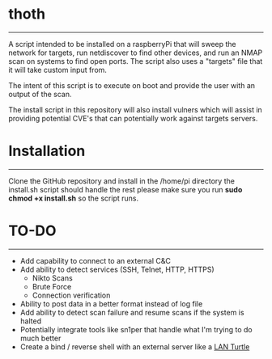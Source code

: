# thoth
---
A script intended to be installed on a raspberryPi that will sweep the network for targets, run netdiscover to find other devices, and run an NMAP scan on systems to find open ports. The script also uses a "targets" file that it will take custom input from.

The intent of this script is to execute on boot and provide the user with an output of the scan. 

The install script in this repository will also install vulners which will assist in providing potential CVE's that can potentially work against targets servers. 

# Installation
---
Clone the GitHub repository and install in the /home/pi directory the install.sh script should handle the rest please make sure you run **sudo chmod +x install.sh** so the script runs.

# TO-DO
---
* Add capability to connect to an external C&C
* Add ability to detect services (SSH, Telnet, HTTP, HTTPS)
	* Nikto Scans
	* Brute Force
	* Connection verification
* Ability to post data in a better format instead of log file
* Add ability to detect scan failure and resume scans if the system is halted
* Potentially integrate tools like sn1per that handle what I'm trying to do much better
* Create a bind / reverse shell with an external server like a [LAN Turtle](https://shop.hak5.org/products/lan-turtle)